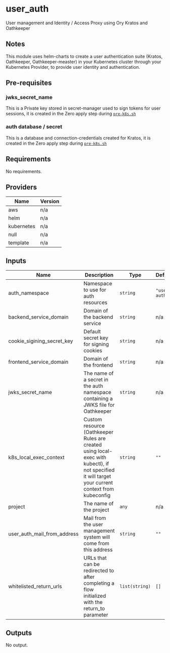 # user_auth

User management and Identity / Access Proxy using Ory Kratos and Oathkeeper 

## Notes
This module uses helm-charts to create a user authentication suite (Kratos, Oathkeeper, Oathkeeper-measter) in your Kubernetes cluster through your Kubernetes Provider, to provide user identity and authentication.

## Pre-requisites
### jwks_secret_name
This is a Private key stored in secret-manager used to sign tokens for user sessions, it is created in the Zero apply step during [`pre-k8s.sh`](https://github.com/commitdev/zero-aws-eks-stack/blob/main/templates/scripts/pre-k8s.sh#L22-L32)

### auth database / secret 
This is a database and connection-credentials created for Kratos, it is created in the Zero apply step during [`pre-k8s.sh`](https://github.com/commitdev/zero-aws-eks-stack/blob/main/templates/scripts/pre-k8s.sh#L22-L32)


<!-- BEGINNING OF PRE-COMMIT-TERRAFORM DOCS HOOK -->
## Requirements

No requirements.

## Providers

| Name | Version |
|------|---------|
| aws | n/a |
| helm | n/a |
| kubernetes | n/a |
| null | n/a |
| template | n/a |

## Inputs

| Name | Description | Type | Default | Required |
|------|-------------|------|---------|:--------:|
| auth\_namespace | Namespace to use for auth resources | `string` | `"user-auth"` | no |
| backend\_service\_domain | Domain of the backend service | `string` | n/a | yes |
| cookie\_sigining\_secret\_key | Default secret key for signing cookies | `string` | n/a | yes |
| frontend\_service\_domain | Domain of the frontend | `string` | n/a | yes |
| jwks\_secret\_name | The name of a secret in the auth namespace containing a JWKS file for Oathkeeper | `string` | n/a | yes |
| k8s\_local\_exec\_context | Custom resource (Oathkeeper Rules are created using local-exec with kubectl), if not specified it will target your current context from kubeconfig | `string` | `""` | no |
| project | The name of the project | `any` | n/a | yes |
| user\_auth\_mail\_from\_address | Mail from the user management system will come from this address | `string` | `""` | no |
| whitelisted\_return\_urls | URLs that can be redirected to after completing a flow initialized with the return\_to parameter | `list(string)` | `[]` | no |

## Outputs

No output.

<!-- END OF PRE-COMMIT-TERRAFORM DOCS HOOK -->
